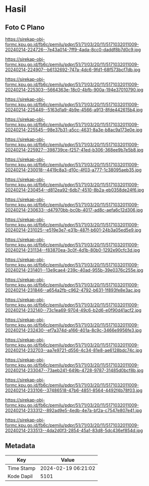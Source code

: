 # Hasil

## Foto C Plano

https://sirekap-obj-formc.kpu.go.id/fb6c/pemilu/pdpr/51/71/03/20/11/5171032011009-20240214-224726--7e43a014-7ff9-4ada-8cc0-daddf8b7d0c9.jpg

https://sirekap-obj-formc.kpu.go.id/fb6c/pemilu/pdpr/51/71/03/20/11/5171032011009-20240214-224907--b6132692-747a-4dc6-9fd1-68f573bcf7db.jpg

https://sirekap-obj-formc.kpu.go.id/fb6c/pemilu/pdpr/51/71/03/20/11/5171032011009-20240214-225303--5664363e-18c0-4bfb-900a-194e37010790.jpg

https://sirekap-obj-formc.kpu.go.id/fb6c/pemilu/pdpr/51/71/03/20/11/5171032011009-20240214-225449--5163d1a9-4b9e-4566-a913-8fde442615b4.jpg

https://sirekap-obj-formc.kpu.go.id/fb6c/pemilu/pdpr/51/71/03/20/11/5171032011009-20240214-225545--98e37b31-a5cc-4631-8a3e-b8ac9a173e0e.jpg

https://sirekap-obj-formc.kpu.go.id/fb6c/pemilu/pdpr/51/71/03/20/11/5171032011009-20240214-225927--398739ce-f257-41ed-b306-368ee9b7e5b8.jpg

https://sirekap-obj-formc.kpu.go.id/fb6c/pemilu/pdpr/51/71/03/20/11/5171032011009-20240214-230018--4419c8a3-d10c-4f03-a777-1c38095aeb35.jpg

https://sirekap-obj-formc.kpu.go.id/fb6c/pemilu/pdpr/51/71/03/20/11/5171032011009-20240214-230454--d812ea92-6db7-4510-8b2a-eb0358de24f6.jpg

https://sirekap-obj-formc.kpu.go.id/fb6c/pemilu/pdpr/51/71/03/20/11/5171032011009-20240214-230633--d47970bb-bc0b-4017-ad8c-aefa6c12d306.jpg

https://sirekap-obj-formc.kpu.go.id/fb6c/pemilu/pdpr/51/71/03/20/11/5171032011009-20240214-231025--e519e3e7-e31b-487f-b601-24b3a05ed5e9.jpg

https://sirekap-obj-formc.kpu.go.id/fb6c/pemilu/pdpr/51/71/03/20/11/5171032011009-20240214-231134--f83870ea-3c0f-4d1b-80b0-1292e90cfc3d.jpg

https://sirekap-obj-formc.kpu.go.id/fb6c/pemilu/pdpr/51/71/03/20/11/5171032011009-20240214-231401--13e9cae4-239c-40ad-955b-39e0376c255e.jpg

https://sirekap-obj-formc.kpu.go.id/fb6c/pemilu/pdpr/51/71/03/20/11/5171032011009-20240214-231846--a654a2fb-c962-4792-b631-1f893fe8e3ac.jpg

https://sirekap-obj-formc.kpu.go.id/fb6c/pemilu/pdpr/51/71/03/20/11/5171032011009-20240214-232140--73c1ea69-9704-49c6-b2d6-e0f90d41acf2.jpg

https://sirekap-obj-formc.kpu.go.id/fb6c/pemilu/pdpr/51/71/03/20/11/5171032011009-20240214-232430--ef7a374d-a166-401a-8c9c-3466e9956fe3.jpg

https://sirekap-obj-formc.kpu.go.id/fb6c/pemilu/pdpr/51/71/03/20/11/5171032011009-20240214-232703--aa7e9721-d556-4c34-81e8-ae6128bdc74c.jpg

https://sirekap-obj-formc.kpu.go.id/fb6c/pemilu/pdpr/51/71/03/20/11/5171032011009-20240214-233047--73aeb241-649b-4728-9787-31485d0bcf8b.jpg

https://sirekap-obj-formc.kpu.go.id/fb6c/pemilu/pdpr/51/71/03/20/11/5171032011009-20240214-233106--37486518-47b6-4851-8564-4492f4b78f03.jpg

https://sirekap-obj-formc.kpu.go.id/fb6c/pemilu/pdpr/51/71/03/20/11/5171032011009-20240214-233312--892ad9e5-4edb-4e7a-bf2a-c7547e807e41.jpg

https://sirekap-obj-formc.kpu.go.id/fb6c/pemilu/pdpr/51/71/03/20/11/5171032011009-20240214-233513--4da2d0f3-2854-45a1-83d8-5dc436ef854d.jpg


## Metadata

| Key        | Value               |
| ---------- | ------------------- |
| Time Stamp | 2024-02-19 06:21:02 |
| Kode Dapil | 5101                |



